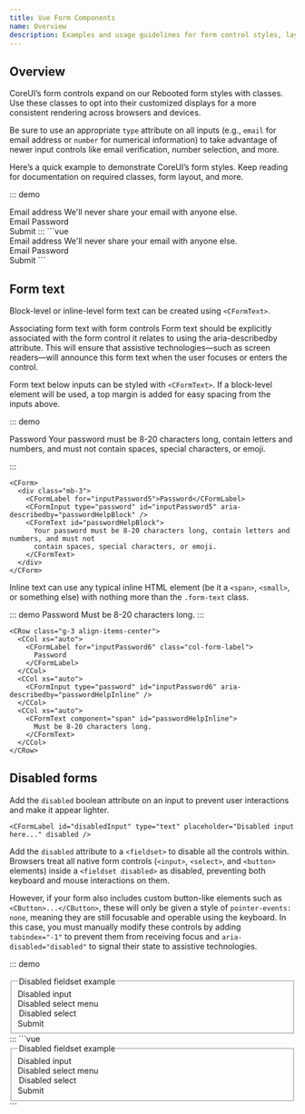 ```yaml
---
title: Vue Form Components
name: Overview
description: Examples and usage guidelines for form control styles, layout options, and custom components for creating a wide variety of forms.
---
```


## Overview

CoreUI’s form controls expand on our Rebooted form styles with classes. Use these classes to opt into their customized displays for a more consistent rendering across browsers and devices.

Be sure to use an appropriate `type` attribute on all inputs (e.g., `email` for email address or `number` for numerical information) to take advantage of newer input controls like email verification, number selection, and more.

Here’s a quick example to demonstrate CoreUI’s form styles. Keep reading for documentation on required classes, form layout, and more.

::: demo
<CForm>
  <div class="mb-3">
    <CFormLabel for="exampleInputEmail1">Email address</CFormLabel>
    <CFormInput type="email" id="exampleInputEmail1" aria-describedby="emailHelp" />
    <CFormText id="emailHelp">We'll never share your email with anyone else.</CFormText>
  </div>
  <div class="mb-3">
    <CFormLabel for="exampleInputPassword1">Email Password</CFormLabel>
    <CFormInput type="password" id="exampleInputPassword1" />
  </div>
  <CFormCheck
    class="mb-3"
    label="Check me out"
  />
  <CButton type="submit" color="primary">
    Submit
  </CButton>
</CForm>
:::
```vue
<CForm>
  <div class="mb-3">
    <CFormLabel for="exampleInputEmail1">Email address</CFormLabel>
    <CFormInput type="email" id="exampleInputEmail1" aria-describedby="emailHelp" />
    <CFormText id="emailHelp">We'll never share your email with anyone else.</CFormText>
  </div>
  <div class="mb-3">
    <CFormLabel for="exampleInputPassword1">Email Password</CFormLabel>
    <CFormInput type="password" id="exampleInputPassword1" />
  </div>
  <CFormCheck
    class="mb-3"
    label="Check me out"
  />
  <CButton type="submit" color="primary">
    Submit
  </CButton>
</CForm>
```

## Form text

Block-level or inline-level form text can be created using `<CFormText>`.

Associating form text with form controls
Form text should be explicitly associated with the form control it relates to using the aria-describedby attribute. This will ensure that assistive technologies—such as screen readers—will announce this form text when the user focuses or enters the control.

Form text below inputs can be styled with `<CFormText>`. If a block-level element will be used, a top margin is added for easy spacing from the inputs above.

::: demo
<CForm>
  <div class="mb-3">
    <CFormLabel for="inputPassword5">Password</CFormLabel>
    <CFormInput type="password" id="inputPassword5" aria-describedby="passwordHelpBlock" />
    <CFormText id="passwordHelpBlock">
      Your password must be 8-20 characters long, contain letters and numbers, and must not
      contain spaces, special characters, or emoji.
    </CFormText>
  </div>
</CForm>

:::
```vue
<CForm>
  <div class="mb-3">
    <CFormLabel for="inputPassword5">Password</CFormLabel>
    <CFormInput type="password" id="inputPassword5" aria-describedby="passwordHelpBlock" />
    <CFormText id="passwordHelpBlock">
      Your password must be 8-20 characters long, contain letters and numbers, and must not
      contain spaces, special characters, or emoji.
    </CFormText>
  </div>
</CForm>

```

Inline text can use any typical inline HTML element (be it a `<span>`, `<small>`, or something else) with nothing more than the `.form-text` class.

::: demo
<CRow class="g-3 align-items-center">
  <CCol xs="auto">
    <CFormLabel for="inputPassword6" class="col-form-label">
      Password
    </CFormLabel>
  </CCol>
  <CCol xs="auto">
    <CFormInput type="password" id="inputPassword6" aria-describedby="passwordHelpInline" />
  </CCol>
  <CCol xs="auto">
    <CFormText component="span" id="passwordHelpInline">
      Must be 8-20 characters long.
    </CFormText>
  </CCol>
</CRow>
:::
```vue
<CRow class="g-3 align-items-center">
  <CCol xs="auto">
    <CFormLabel for="inputPassword6" class="col-form-label">
      Password
    </CFormLabel>
  </CCol>
  <CCol xs="auto">
    <CFormInput type="password" id="inputPassword6" aria-describedby="passwordHelpInline" />
  </CCol>
  <CCol xs="auto">
    <CFormText component="span" id="passwordHelpInline">
      Must be 8-20 characters long.
    </CFormText>
  </CCol>
</CRow>
```

## Disabled forms

Add the `disabled` boolean attribute on an input to prevent user interactions and make it appear lighter.

```vue
<CFormLabel id="disabledInput" type="text" placeholder="Disabled input here..." disabled />
```

Add the `disabled` attribute to a `<fieldset>` to disable all the controls within. Browsers treat all native form controls (`<input>`, `<select>`, and `<button>` elements) inside a `<fieldset disabled>` as disabled, preventing both keyboard and mouse interactions on them.

However, if your form also includes custom button-like elements such as `<CButton>...</CButton>`, these will only be given a style of `pointer-events: none`, meaning they are still focusable and operable using the keyboard. In this case, you must manually modify these controls by adding `tabindex="-1"` to prevent them from receiving focus and `aria-disabled="disabled"` to signal their state to assistive technologies.

::: demo
<CForm>
  <fieldset disabled>
    <legend>Disabled fieldset example</legend>
    <div class="mb-3">
      <CFormLabel for="disabledTextInput">Disabled input</CFormLabel>
      <CFormInput id="disabledTextInput" placeholder="Disabled input" />
    </div>
    <div class="mb-3">
      <CFormLabel for="disabledSelect">Disabled select menu</CFormLabel>
      <CFormSelect id="disabledSelect">
        <option>Disabled select</option>
      </CFormSelect>
    </div>
    <div class="mb-3">
      <CFormCheck id="disabledFieldsetCheck" label="Can't check this" disabled />
    </div>
    <CButton type="submit">Submit</CButton>
  </fieldset>
</CForm>
:::
```vue
<CForm>
  <fieldset disabled>
    <legend>Disabled fieldset example</legend>
    <div class="mb-3">
      <CFormLabel for="disabledTextInput">Disabled input</CFormLabel>
      <CFormInput id="disabledTextInput" placeholder="Disabled input" />
    </div>
    <div class="mb-3">
      <CFormLabel for="disabledSelect">Disabled select menu</CFormLabel>
      <CFormSelect id="disabledSelect">
        <option>Disabled select</option>
      </CFormSelect>
    </div>
    <div class="mb-3">
      <CFormCheck id="disabledFieldsetCheck" label="Can't check this" disabled />
    </div>
    <CButton type="submit">Submit</CButton>
  </fieldset>
</CForm>
```
